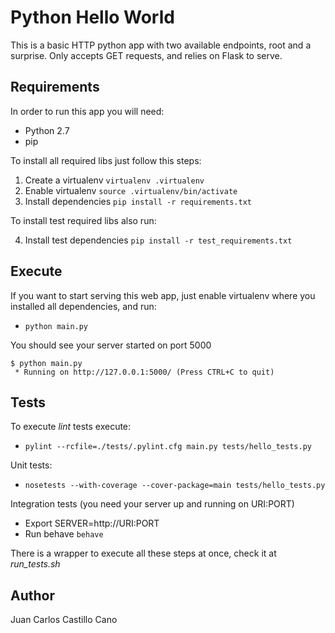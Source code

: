 Python Hello World
==================

This is a basic HTTP python app with two available endpoints, root and a
surprise. Only accepts GET requests, and relies on Flask to serve.

Requirements
------------

In order to run this app you will need:

 * Python 2.7
 * pip

To install all required libs just follow this steps:

 1. Create a virtualenv `virtualenv .virtualenv`
 2. Enable virtualenv `source .virtualenv/bin/activate`
 3. Install dependencies `pip install -r requirements.txt`

To install test required libs also run: 

 4. Install test dependencies `pip install -r test_requirements.txt`

Execute
-------

If you want to start serving this web app, just enable virtualenv where
you installed all dependencies, and run:

 * `python main.py`

You should see your server started on port 5000

```
$ python main.py
 * Running on http://127.0.0.1:5000/ (Press CTRL+C to quit)
```

Tests
-----

To execute _lint_ tests execute:

 * `pylint --rcfile=./tests/.pylint.cfg main.py tests/hello_tests.py`

Unit tests:

 * `nosetests --with-coverage --cover-package=main tests/hello_tests.py`

Integration tests (you need your server up and running on URI:PORT)

 * Export SERVER=http://URI:PORT
 * Run behave `behave`

There is a wrapper to execute all these steps at once, check it at
*run_tests.sh*

Author
------

Juan Carlos Castillo Cano
